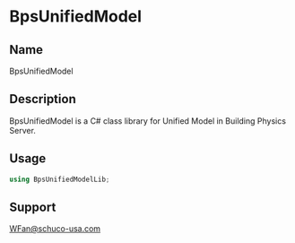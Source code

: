 # BpsUnifiedModel

## Name
BpsUnifiedModel

## Description
BpsUnifiedModel is a C# class library for Unified Model in Building Physics Server.

## Usage
```C#
using BpsUnifiedModelLib;
```

## Support
WFan@schuco-usa.com
